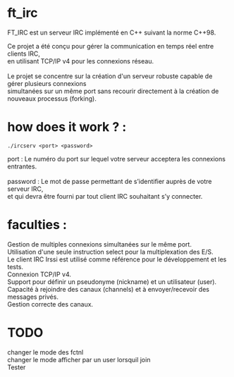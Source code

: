 # ft_irc

FT_IRC est un serveur IRC implémenté en C++ suivant la norme C++98. <br>

Ce projet a été conçu pour gérer la communication en temps réel entre clients IRC, <br>
en utilisant TCP/IP v4 pour les connexions réseau. <br>
<br>
Le projet se concentre sur la création d'un serveur robuste capable de gérer plusieurs connexions<br> simultanées sur un même port sans recourir directement à la création de nouveaux processus (forking).<br>

# how does it work ? : 

    ./ircserv <port> <password>

port : Le numéro du port sur lequel votre serveur acceptera les connexions entrantes. <br>
<br>
password : Le mot de passe permettant de s’identifier auprès de votre serveur IRC, <br>
et qui devra être fourni par tout client IRC souhaitant s’y connecter. <br>

# faculties : 

Gestion de multiples connexions simultanées sur le même port. <br>
Utilisation d'une seule instruction select pour la multiplexation des E/S. <br>
Le client IRC Irssi est utilisé comme référence pour le développement et les tests. <br>
Connexion TCP/IP v4. <br>
Support pour définir un pseudonyme (nickname) et un utilisateur (user). <br>
Capacité à rejoindre des canaux (channels) et à envoyer/recevoir des messages privés. <br>
Gestion correcte des canaux. <br>


# TODO         
changer le mode des fctnl <br>
changer le mode afficher par un user lorsquil join <br>
Tester <br>






